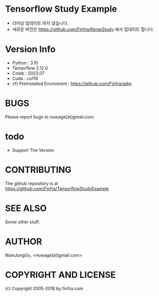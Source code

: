 # Tensorflow Study Example
- 더이상 업데이트 하지 않습니다.
- 새로운 버전은 https://github.com/Finfra/KerasStudy 에서 업데이트 합니다. 



# Version Info
* Python : 3.10
* Tensorflow 2.12.0
* Colab : 2023.07
* Cuda : cu118 
* cf) PreInstalled Enviroment : https://github.com/Finfra/gdm

# BUGS

Please report bugs to nowage[at]gmail.com.

# todo
- Support The Version

# CONTRIBUTING

The github repository is at https://github.com/Finfra/TensorflowStudyExample

# SEE ALSO

Some other stuff.

# AUTHOR

NamJungGu, <nowage[at]gmail.com>

# COPYRIGHT AND LICENSE

(c) Copyright 2005-2018 by finfra.com
